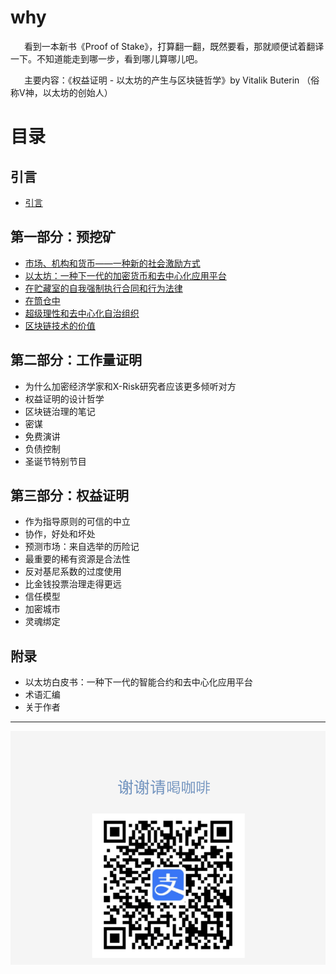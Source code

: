 # why
&ensp; &ensp; 看到一本新书《Proof of Stake》，打算翻一翻，既然要看，那就顺便试着翻译一下。不知道能走到哪一步，看到哪儿算哪儿吧。

&ensp; &ensp; 主要内容：《权益证明 - 以太坊的产生与区块链哲学》by Vitalik Buterin （俗称V神，以太坊的创始人）


# 目录

## 引言
* [引言](./content/0-introduction.md)

## 第一部分：预挖矿
* [市场、机构和货币——一种新的社会激励方式](./content/1.1-market.md)
* [以太坊：一种下一代的加密货币和去中心化应用平台](./content/1.2-ethereum.md)
* [在贮藏室的自我强制执行合同和行为法律](./content/1.3-factum-law.md)
* [在筒仓中](./content/1.4-on-silos.md)
* [超级理性和去中心化自治组织](./content/1.5-superrationality-and-daos.md)
* [区块链技术的价值](./content/1.6-the-value-of-blockchain-technology.md)

## 第二部分：工作量证明
* 为什么加密经济学家和X-Risk研究者应该更多倾听对方
* 权益证明的设计哲学
* 区块链治理的笔记
* 密谋
* 免费演讲
* 负债控制
* 圣诞节特别节目

## 第三部分：权益证明
* 作为指导原则的可信的中立
* 协作，好处和坏处
* 预测市场：来自选举的历险记
* 最重要的稀有资源是合法性
* 反对基尼系数的过度使用
* 比金钱投票治理走得更远
* 信任模型
* 加密城市
* 灵魂绑定

## 附录
* 以太坊白皮书：一种下一代的智能合约和去中心化应用平台
* 术语汇编
* 关于作者


---
![一杯咖啡(支付宝)](./coffee/lm-alipay.png)